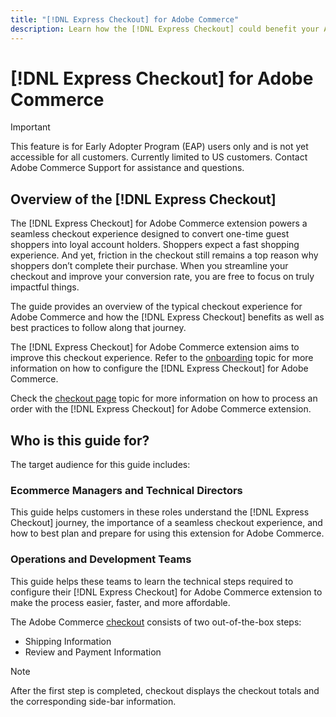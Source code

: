 ```yaml
---
title: "[!DNL Express Checkout] for Adobe Commerce"
description: Learn how the [!DNL Express Checkout] could benefit your Adobe Commerce instance and how to successfully onboard and setup the extension.
---
```


# [!DNL Express Checkout] for Adobe Commerce

>[!IMPORTANT]
>
> This feature is for Early Adopter Program (EAP) users only and is not yet accessible for all customers. Currently limited to US customers. Contact Adobe Commerce Support for assistance and questions.

## Overview of the [!DNL Express Checkout]

The [!DNL Express Checkout] for Adobe Commerce extension powers a seamless checkout experience designed to convert one-time guest shoppers into loyal account holders. Shoppers expect a fast shopping experience. And yet, friction in the checkout still remains a top reason why shoppers don’t complete their purchase. When you streamline your checkout and improve your conversion rate, you are free to focus on truly impactful things.

The guide provides an overview of the typical checkout experience for Adobe Commerce and how the [!DNL Express Checkout] benefits as well as best practices to follow along that journey.

The [!DNL Express Checkout] for Adobe Commerce extension aims to improve this checkout experience. Refer to the [onboarding](../express-checkout/onboarding.md) topic for more information on how to configure the [!DNL Express Checkout] for Adobe Commerce.

Check the [checkout page](../express-checkout/checkout-page.md) topic for more information on how to process an order with the [!DNL Express Checkout] for Adobe Commerce extension.

## Who is this guide for?

The target audience for this guide includes:

### Ecommerce Managers and Technical Directors

This guide helps customers in these roles understand the [!DNL Express Checkout] journey, the importance of a seamless checkout experience, and how to best plan and prepare for using this extension for Adobe Commerce.

### Operations and Development Teams

This guide helps these teams to learn the technical steps required to configure their [!DNL Express Checkout] for Adobe Commerce extension to make the process easier, faster, and more affordable.

The Adobe Commerce [checkout](https://glossary.magento.com/checkout) consists of two out-of-the-box steps:

- Shipping Information
- Review and Payment Information

>[!NOTE]
>
> After the first step is completed, checkout displays the checkout totals and the corresponding side-bar information.
